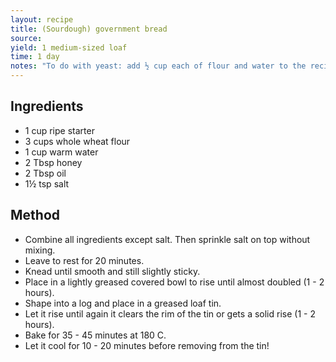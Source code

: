 ```yaml
---
layout: recipe
title: (Sourdough) government bread
source: 
yield: 1 medium-sized loaf
time: 1 day
notes: "To do with yeast: add ½ cup each of flour and water to the recipe. Start with the yeast, water and 1 cup flour and leave to sponge for 20 minutes. From there follow the same recipe, except the rising times will be much shorter (and the first can even be skipped)."
---
```


## Ingredients
- 1 cup ripe starter
- 3 cups whole wheat flour
- 1 cup warm water
- 2 Tbsp honey
- 2 Tbsp oil
- 1½ tsp salt

## Method
- Combine all ingredients except salt. Then sprinkle salt on top without mixing.
- Leave to rest for 20 minutes.
- Knead until smooth and still slightly sticky.
- Place in a lightly greased covered bowl to rise until almost doubled (1 - 2 hours).
- Shape into a log and place in a greased loaf tin.
- Let it rise until again it clears the rim of the tin or gets a solid rise (1 - 2 hours).
- Bake for 35 - 45 minutes at 180 C.
- Let it cool for 10 - 20 minutes before removing from the tin!
